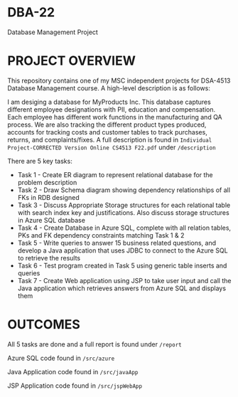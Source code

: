 # DBA-22

Database Management Project

# PROJECT OVERVIEW

This repository contains one of my MSC independent projects for DSA-4513 Database Management course. A high-level description is as follows:

I am desiging a database for MyProducts Inc. This database captures different employee designations with PII, education and compensation. Each employee has different work functions in the manufacturing and QA process. We are also tracking the different product types produced, accounts for tracking costs and customer tables to track purchases, returns, and complaints/fixes. A full description is found in `Individual Project-CORRECTED Version Online CS4513 F22.pdf` under `/description`

There are 5 key tasks:

* Task 1 - Create ER diagram to represent relational database for the problem description
* Task 2 - Draw Schema diagram showing dependency relationships of all FKs in RDB designed
* Task 3 - Discuss Appropriate Storage structures for each relational table with search index key and justifications. Also discuss storage structures in Azure SQL database
* Task 4 - Create Database in Azure SQL, complete with all relation tables, PKs and FK dependency constraints matching Task 1 & 2
* Task 5 - Write queries to answer 15 business related questions, and develop a Java application that uses JDBC to connect to the Azure SQL to retrieve the results
* Task 6 - Test program created in Task 5 using generic table inserts and queries
* Task 7 - Create Web application using JSP to take user input and call the Java application which retrieves answers from Azure SQL and displays them

# OUTCOMES

All 5 tasks are done and a full report is found under `/report`

Azure SQL code found in `/src/azure`

Java Application code found in `/src/javaApp`

JSP Application code found in `/src/jspWebApp`
